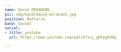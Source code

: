 ```yaml
---
name: David MIRANDON
pic: img/band/david-mirandon.jpg
position: Batterie
band: Sextet
social:
- title: youtube
  url: https://www.youtube.com/watch?v=j_gKFpg490g

---
```

